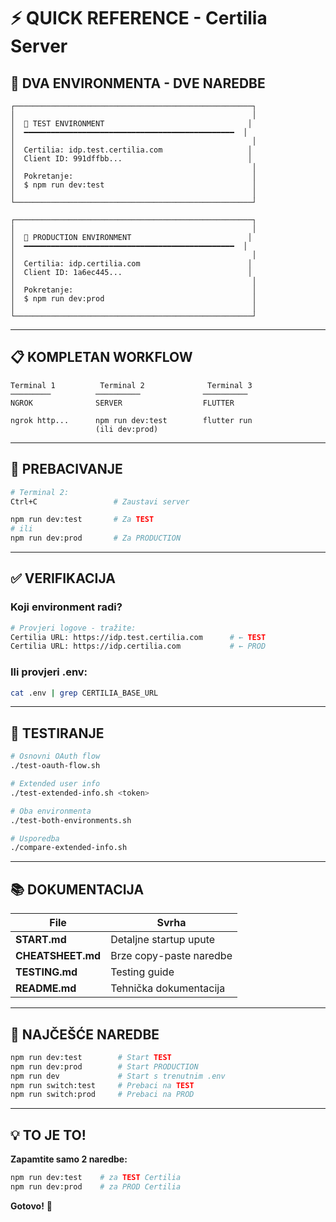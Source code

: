 # ⚡ QUICK REFERENCE - Certilia Server

## 🎯 DVA ENVIRONMENTA - DVE NAREDBE

```
┌─────────────────────────────────────────────────────┐
│                                                     │
│  🧪 TEST ENVIRONMENT                                │
│  ━━━━━━━━━━━━━━━━━━━━━━━━━━━━━━━━━━━━━━━━━━━━━━━  │
│                                                     │
│  Certilia: idp.test.certilia.com                   │
│  Client ID: 991dffbb...                            │
│                                                     │
│  Pokretanje:                                        │
│  $ npm run dev:test                                 │
│                                                     │
└─────────────────────────────────────────────────────┘

┌─────────────────────────────────────────────────────┐
│                                                     │
│  🚀 PRODUCTION ENVIRONMENT                          │
│  ━━━━━━━━━━━━━━━━━━━━━━━━━━━━━━━━━━━━━━━━━━━━━━━  │
│                                                     │
│  Certilia: idp.certilia.com                        │
│  Client ID: 1a6ec445...                            │
│                                                     │
│  Pokretanje:                                        │
│  $ npm run dev:prod                                 │
│                                                     │
└─────────────────────────────────────────────────────┘
```

---

## 📋 KOMPLETAN WORKFLOW

```
Terminal 1          Terminal 2              Terminal 3
─────────          ──────────              ──────────
NGROK              SERVER                  FLUTTER

ngrok http...      npm run dev:test        flutter run
                   (ili dev:prod)
```

---

## 🔄 PREBACIVANJE

```bash
# Terminal 2:
Ctrl+C                 # Zaustavi server

npm run dev:test       # Za TEST
# ili
npm run dev:prod       # Za PRODUCTION
```

---

## ✅ VERIFIKACIJA

### Koji environment radi?

```bash
# Provjeri logove - tražite:
Certilia URL: https://idp.test.certilia.com      # ← TEST
Certilia URL: https://idp.certilia.com           # ← PROD
```

### Ili provjeri .env:

```bash
cat .env | grep CERTILIA_BASE_URL
```

---

## 🧪 TESTIRANJE

```bash
# Osnovni OAuth flow
./test-oauth-flow.sh

# Extended user info
./test-extended-info.sh <token>

# Oba environmenta
./test-both-environments.sh

# Usporedba
./compare-extended-info.sh
```

---

## 📚 DOKUMENTACIJA

| File | Svrha |
|------|-------|
| **START.md** | Detaljne startup upute |
| **CHEATSHEET.md** | Brze copy-paste naredbe |
| **TESTING.md** | Testing guide |
| **README.md** | Tehnička dokumentacija |

---

## 🎯 NAJČEŠĆE NAREDBE

```bash
npm run dev:test        # Start TEST
npm run dev:prod        # Start PRODUCTION
npm run dev             # Start s trenutnim .env
npm run switch:test     # Prebaci na TEST
npm run switch:prod     # Prebaci na PROD
```

---

## 💡 TO JE TO!

**Zapamtite samo 2 naredbe:**

```bash
npm run dev:test    # za TEST Certilia
npm run dev:prod    # za PROD Certilia
```

**Gotovo!** 🎉